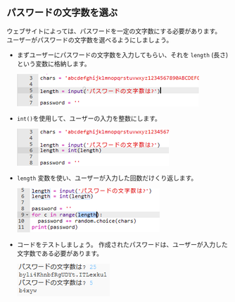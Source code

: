 ## パスワードの文字数を選ぶ

ウェブサイトによっては、パスワードを一定の文字数にする必要があります。 ユーザーがパスワードの文字数を選べるようにしましょう。



+ まずユーザーにパスワードの文字数を入力してもらい、それを `length` (長さ) という変数に格納します。

    ![スクリーンショット](images/passwords-length.png)

+ `int()`を使用して、ユーザーの入力を整数にします。

    ![スクリーンショット](images/passwords-cast.png)

+ `length` 変数を使い、ユーザーが入力した回数だけくり返します。

    ![スクリーンショット](images/passwords-length-loop.png)

+ コードをテストしましょう。 作成されたパスワードは、ユーザーが入力した文字数である必要があります。

    ![スクリーンショット](images/passwords-length-test.png)



